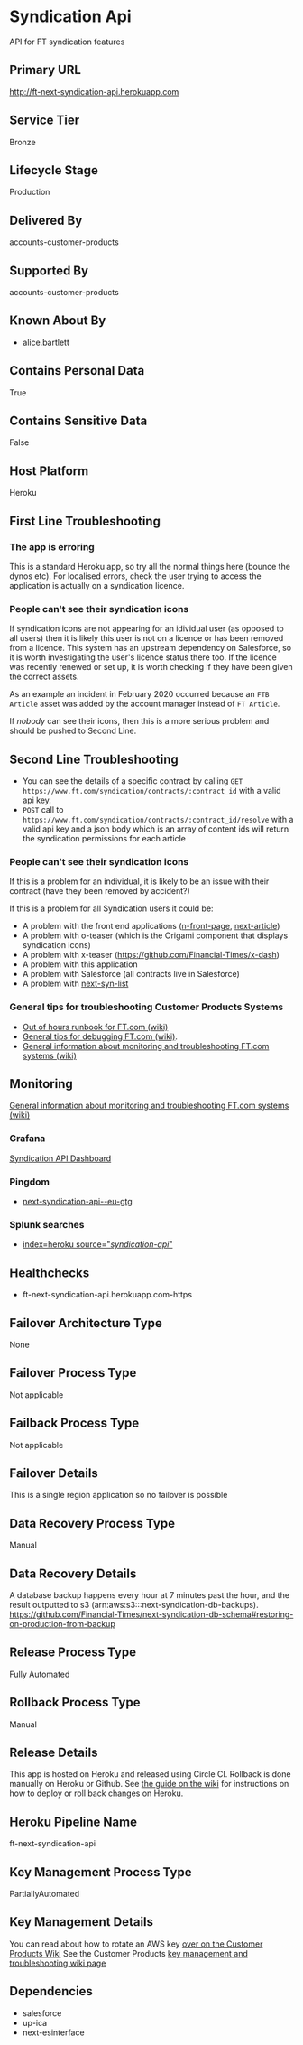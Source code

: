 # Syndication Api

API for FT syndication features

## Primary URL

http://ft-next-syndication-api.herokuapp.com


## Service Tier

Bronze


## Lifecycle Stage

Production


## Delivered By

accounts-customer-products


## Supported By

accounts-customer-products

## Known About By

- alice.bartlett

## Contains Personal Data

True

## Contains Sensitive Data

False

## Host Platform

Heroku

## First Line Troubleshooting

### The app is erroring

This is a standard Heroku app, so try all the normal things here (bounce the dynos etc). For localised errors, check the user trying to access the application is actually on a syndication licence.

### People can't see their syndication icons

If syndication icons are not appearing for an idividual user (as opposed to all users) then it is likely this user is not on a licence or has been removed from a licence.
This system has an upstream dependency on Salesforce, so it is worth investigating the user's licence status there too. If the licence was recently renewed or set up, it is worth checking if they have been given the correct assets. 

As an example an incident in February 2020 occurred because an `FTB Article` asset was added by the account manager instead of `FT Article`. 

If *nobody* can see their icons, then this is a more serious problem and should be pushed to Second Line.

## Second Line Troubleshooting

- You can see the details of a specific contract by calling `GET https://www.ft.com/syndication/contracts/:contract_id` with a valid api key.
- `POST` call to `https://www.ft.com/syndication/contracts/:contract_id/resolve` with a valid api key and a json body which is an array of content ids will return the syndication permissions for each article

### People can't see their syndication icons

If this is a problem for an individual, it is likely to be an issue with their contract (have they been removed by accident?)

If this is a problem for all Syndication users it could be:

* A problem with the front end applications ([n-front-page](https://github.com/Financial-Times/next-front-page), [next-article](https://github.com/Financial-Times/next-article))
* A problem with o-teaser (which is the Origami component that displays syndication icons)
* A problem with x-teaser (https://github.com/Financial-Times/x-dash)
* A problem with this application
* A problem with Salesforce (all contracts live in Salesforce)
* A problem with [next-syn-list](https://github.com/Financial-Times/next-syn-list)


### General tips for troubleshooting Customer Products Systems

- [Out of hours runbook for FT.com (wiki)](https://customer-products.in.ft.com/wiki/Out-of-hours-troubleshooting-guide)
- [General tips for debugging FT.com (wiki)](https://customer-products.in.ft.com/wiki/Debugging-Tips).
- [General information about monitoring and troubleshooting FT.com systems (wiki)](https://customer-products.in.ft.com/wiki/Monitoring-and-Troubleshooting-systems)


## Monitoring

[General information about monitoring and troubleshooting FT.com systems (wiki)](https://customer-products.in.ft.com/wiki/Monitoring-and-Troubleshooting-systems)


### Grafana

[Syndication API Dashboard](http://grafana.ft.com/d/P1fH18Kiz/ft-com-heroku-apps?orgId=1&var-app=syndication-api)

### Pingdom

- [next-syndication-api--eu-gtg](https://my.pingdom.com/reports/responsetime#daterange=7days&tab=uptime_tab&check=4897636)

### Splunk searches

- [index=heroku source="*syndication-api*"](https://financialtimes.splunkcloud.com/en-US/app/search/search?q=search%20index%3Dheroku%20source%3D%22*syndication-api*%22&display.page.search.mode=smart&dispatch.sample_ratio=1&earliest=-1h&latest=now&sid=1565272294.5309696)

## Healthchecks

- ft-next-syndication-api.herokuapp.com-https

## Failover Architecture Type

None

## Failover Process Type

Not applicable

## Failback Process Type

Not applicable

## Failover Details

This is a single region application so no failover is possible

## Data Recovery Process Type

Manual


## Data Recovery Details

A database backup happens every hour at 7 minutes past the hour, and the result outputted to s3 (arn:aws:s3:::next-syndication-db-backups).
https://github.com/Financial-Times/next-syndication-db-schema#restoring-on-production-from-backup

## Release Process Type

Fully Automated

## Rollback Process Type

Manual

## Release Details

This app is hosted on Heroku and released using Circle CI.
Rollback is done manually on Heroku or Github. See [the guide on the wiki](https://customer-products.in.ft.com/wiki/How-does-deploying-our-Heroku-apps-work%3F) for instructions on how to deploy or roll back changes on Heroku.

## Heroku Pipeline Name

ft-next-syndication-api

## Key Management Process Type

PartiallyAutomated

## Key Management Details

You can read about how to rotate an AWS key [over on the Customer Products Wiki](https://customer-products.in.ft.com/wiki/Rotating-AWS-Keys)
See the Customer Products [key management and troubleshooting wiki page](https://customer-products.in.ft.com/wiki/Key-Management-and-Troubleshooting)

## Dependencies

- salesforce
- up-ica
- next-esinterface
